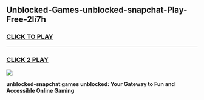 
## Unblocked-Games-unblocked-snapchat-Play-Free-2li7h
<h3>
<a href="https://premium76.site?title=unblocked-snapchat&ref=23A">CLICK TO PLAY</a></h3>
<hr>

<h3>
<a href="https://premium76.site?title=unblocked-snapchat&ref=23A">CLICK 2 PLAY</a>
  
</h3>

<a href="https://premium76.site?title=unblocked-snapchat&ref=23A"><img src="https://clearcache.store/games.png"></a>


**unblocked-snapchat games unblocked: Your Gateway to Fun and Accessible Online Gaming**
